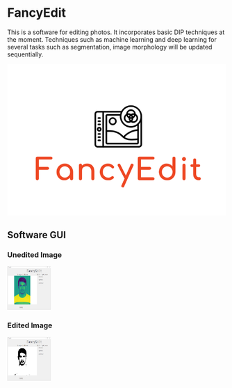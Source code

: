 # FancyEdit
This is a software for editing photos. It incorporates basic DIP techniques at the moment. Techniques such as machine learning and deep learning for several tasks such as segmentation, image morphology will be updated sequentially. 

<img src="image/fancyEditlogo.PNG" />

## Software GUI 
### Unedited Image
<img src="image/unedited.PNG" height="100" width="100"/>

### Edited Image
<img src="image/binarized.PNG" height="100" width="100"/>
